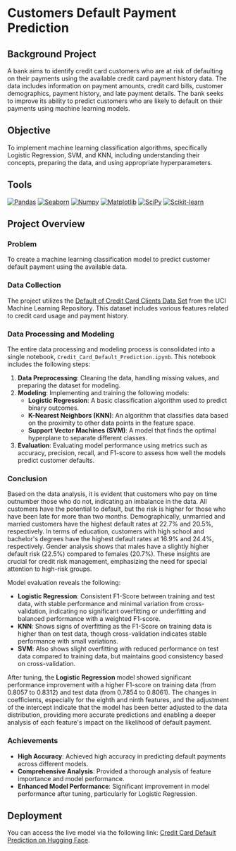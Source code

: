 # Customers Default Payment Prediction

## Background Project

A bank aims to identify credit card customers who are at risk of defaulting on their payments using the available credit card payment history data. The data includes information on payment amounts, credit card bills, customer demographics, payment history, and late payment details. The bank seeks to improve its ability to predict customers who are likely to default on their payments using machine learning models.

## Objective

To implement machine learning classification algorithms, specifically Logistic Regression, SVM, and KNN, including understanding their concepts, preparing the data, and using appropriate hyperparameters.

## Tools

[<img src="https://img.shields.io/badge/Pandas-150458?style=for-the-badge&logo=pandas&logoColor=white" alt="Pandas" />](https://pandas.pydata.org/)
[<img src="https://img.shields.io/badge/Seaborn-388E3C?style=for-the-badge&logo=seaborn&logoColor=white" alt="Seaborn" />](https://seaborn.pydata.org/)
[<img src="https://img.shields.io/badge/Numpy-013243?style=for-the-badge&logo=numpy&logoColor=white" alt="Numpy" />](https://numpy.org/)
[<img src="https://img.shields.io/badge/Matplotlib-3776AB?style=for-the-badge&logo=matplotlib&logoColor=white" alt="Matplotlib" />](https://matplotlib.org/)
[<img src="https://img.shields.io/badge/SciPy-8CAAE6?style=for-the-badge&logo=scipy&logoColor=white" alt="SciPy" />](https://www.scipy.org/)
[<img src="https://img.shields.io/badge/Scikit%20learn-F7931E?style=for-the-badge&logo=scikit-learn&logoColor=white" alt="Scikit-learn" />](https://scikit-learn.org/)


## Project Overview

### Problem

To create a machine learning classification model to predict customer default payment using the available data.

### Data Collection

The project utilizes the [Default of Credit Card Clients Data Set](https://archive.ics.uci.edu/ml/datasets/default+of+credit+card+clients) from the UCI Machine Learning Repository. This dataset includes various features related to credit card usage and payment history.

### Data Processing and Modeling

The entire data processing and modeling process is consolidated into a single notebook, `Credit_Card_Default_Prediction.ipynb`. This notebook includes the following steps:

1. **Data Preprocessing**: Cleaning the data, handling missing values, and preparing the dataset for modeling.
2. **Modeling**: Implementing and training the following models:
    - **Logistic Regression**: A basic classification algorithm used to predict binary outcomes.
    - **K-Nearest Neighbors (KNN)**: An algorithm that classifies data based on the proximity to other data points in the feature space.
    - **Support Vector Machines (SVM)**: A model that finds the optimal hyperplane to separate different classes.
3. **Evaluation**: Evaluating model performance using metrics such as accuracy, precision, recall, and F1-score to assess how well the models predict customer defaults.

### Conclusion

Based on the data analysis, it is evident that customers who pay on time outnumber those who do not, indicating an imbalance in the data. All customers have the potential to default, but the risk is higher for those who have been late for more than two months. Demographically, unmarried and married customers have the highest default rates at 22.7% and 20.5%, respectively. In terms of education, customers with high school and bachelor's degrees have the highest default rates at 16.9% and 24.4%, respectively. Gender analysis shows that males have a slightly higher default risk (22.5%) compared to females (20.7%). These insights are crucial for credit risk management, emphasizing the need for special attention to high-risk groups.

Model evaluation reveals the following:
- **Logistic Regression**: Consistent F1-Score between training and test data, with stable performance and minimal variation from cross-validation, indicating no significant overfitting or underfitting and balanced performance with a weighted F1-score.
- **KNN**: Shows signs of overfitting as the F1-Score on training data is higher than on test data, though cross-validation indicates stable performance with small variations.
- **SVM**: Also shows slight overfitting with reduced performance on test data compared to training data, but maintains good consistency based on cross-validation.

After tuning, the **Logistic Regression** model showed significant performance improvement with a higher F1-score on training data (from 0.8057 to 0.8312) and test data (from 0.7854 to 0.8061). The changes in coefficients, especially for the eighth and ninth features, and the adjustment of the intercept indicate that the model has been better adjusted to the data distribution, providing more accurate predictions and enabling a deeper analysis of each feature's impact on the likelihood of default payment.

### Achievements

- **High Accuracy**: Achieved high accuracy in predicting default payments across different models.
- **Comprehensive Analysis**: Provided a thorough analysis of feature importance and model performance.
- **Enhanced Model Performance**: Significant improvement in model performance after tuning, particularly for Logistic Regression.

## Deployment

You can access the live model via the following link: [Credit Card Default Prediction on Hugging Face](https://huggingface.co/spaces/Gieorgie/Credit_Card_Default_Prediction).

